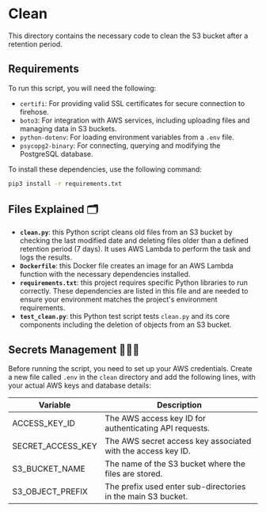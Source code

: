 # Clean
This directory contains the necessary code to clean the S3 bucket after a retention period. 

## Requirements
To run this script, you will need the following:
- `certifi`: For providing valid SSL certificates for secure connection to firehose.
- `boto3`: For integration with AWS services, including uploading files and managing data in S3 buckets.
- `python-dotenv`: For loading environment variables from a `.env` file.
- `psycopg2-binary`: For connecting, querying and modifying the PostgreSQL database.

To install these dependencies, use the following command:

```zsh
pip3 install -r requirements.txt
```

## Files Explained 🗂️
- **`clean.py`**: this Python script cleans old files from an S3 bucket by checking the last modified date and deleting files older than a defined retention period (7 days). It uses AWS Lambda to perform the task and logs the results.
- **`Dockerfile`**: this Docker file creates an image for an AWS Lambda function with the necessary dependencies installed.
- **`requirements.txt`**: this project requires specific Python libraries to run correctly. These dependencies are listed in this file and are needed to ensure your environment matches the project's environment requirements.
- **`test_clean.py`**: this Python test script tests `clean.py` and its core components including the deletion of objects from an S3 bucket.

## Secrets Management 🕵🏽‍♂️
Before running the script, you need to set up your AWS credentials. Create a new file called `.env` in the `clean` directory and add the following lines, with your actual AWS keys and database details:

| Variable         | Description                                      |
|------------------|--------------------------------------------------|
| ACCESS_KEY_ID          | 	The AWS access key ID for authenticating API requests.    |
| SECRET_ACCESS_KEY          | The AWS secret access key associated with the access key ID.  |
| S3_BUCKET_NAME      | The name of the S3 bucket where the files are stored.          |
| S3_OBJECT_PREFIX          | 	The prefix used enter sub-directories in the main S3 bucket.                 |
